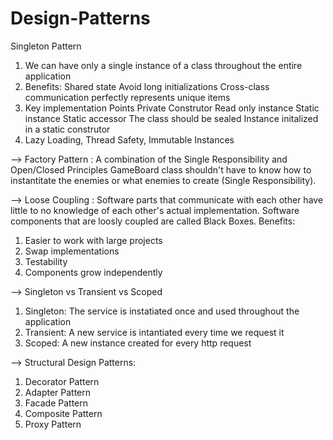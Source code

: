 # Design-Patterns
Singleton Pattern 
1) We can have only a single instance of a class throughout the entire application
2) Benefits: 
    Shared state
    Avoid long initializations
    Cross-class communication
    perfectly represents unique items 
3) Key implementation Points
    Private Construtor
    Read only instance
    Static instance 
    Static accessor
    The class should be sealed 
    Instance initalized in a static construtor 
4) Lazy Loading, Thread Safety, Immutable Instances

--> Factory Pattern : A combination of the Single Responsibility and Open/Closed Principles
GameBoard class shouldn't have to know how to instantitate the enemies or what enemies to create (Single Responsibility).

--> Loose Coupling : Software parts that communicate with each other have little to no knowledge of each other's actual implementation. Software components that are loosly coupled are called Black Boxes.
Benefits:
1) Easier to work with large projects
2) Swap implementations
3) Testability
4) Components grow independently

--> Singleton vs Transient vs Scoped
1) Singleton: The service is instatiated once and used throughout the application
2) Transient: A new service is intantiated every time we request it
3) Scoped: A new instance created for every http request

--> Structural Design Patterns:
1. Decorator Pattern
2. Adapter Pattern
3. Facade Pattern
4. Composite Pattern
5. Proxy Pattern
